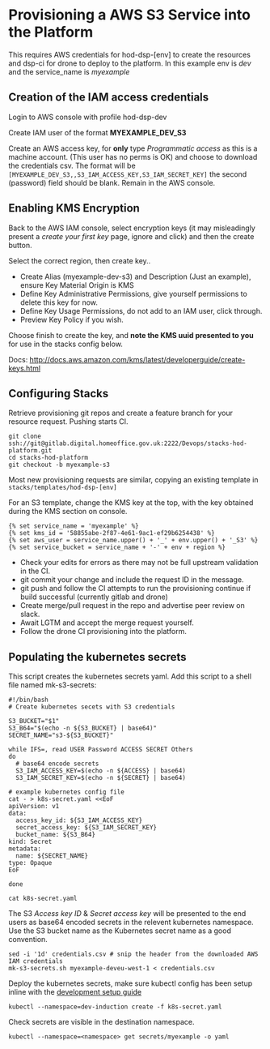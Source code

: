 # Provisioning a AWS S3 Service into the Platform

This requires AWS credentials for hod-dsp-[env] to create the resources and dsp-ci for drone to deploy to the platform. In this example env is _dev_ and the service_name is _myexample_

## Creation of the IAM access credentials

Login to AWS console with profile hod-dsp-dev

Create IAM user of the format **MYEXAMPLE_DEV_S3** 

Create an AWS access key, for **only** type _Programmatic access_ as this is a machine account. (This user has no perms is OK) and choose to download the credentials csv. The format will be ``` [MYEXAMPLE_DEV_S3,,S3_IAM_ACCESS_KEY,S3_IAM_SECRET_KEY]``` the second (password) field should be blank. Remain in the AWS console.


## Enabling KMS Encryption

Back to the AWS IAM console, select encryption keys (it may misleadingly present a _create your first key_ page, ignore and click) and then the create button.

Select the correct region, then create key..

* Create Alias (myexample-dev-s3) and Description  (Just an example), ensure Key Material Origin is KMS 
* Define Key Administrative Permissions, give yourself permissions to delete this key for now.
* Define Key Usage Permissions, do not add to an  IAM user, click through.
* Preview Key Policy if you wish.

Choose finish to create the key, and **note the KMS uuid presented to you** for use in the stacks config below. 

Docs: http://docs.aws.amazon.com/kms/latest/developerguide/create-keys.html


## Configuring Stacks

Retrieve provisioning git repos and create a feature branch for your resource request.
Pushing starts CI.


```
git clone ssh://git@gitlab.digital.homeoffice.gov.uk:2222/Devops/stacks-hod-platform.git
cd stacks-hod-platform
git checkout -b myexample-s3
```

Most new provisioning requests are similar, copying an existing template in ```stacks/templates/hod-dsp-[env]``` 

For an S3 template, change the KMS key at the top, with the key obtained during the KMS section on console.


```
{% set service_name = 'myexample' %}
{% set kms_id = '58855abe-2f87-4e61-9ac1-ef29b6254438' %}
{% set aws_user = service_name.upper() + '_' + env.upper() + '_S3' %}
{% set service_bucket = service_name + '-' + env + region %}
```

* Check your edits for errors as there may not be full upstream validation in the CI.
* git commit your change and include the request ID in the message.
* git push and follow the CI attempts to run the provisioning continue if build successful (currently gitlab and drone)
* Create merge/pull request in the repo and advertise peer review on slack.
* Await LGTM and accept the merge request yourself.
* Follow the drone CI provisioning into the platform.


## Populating the kubernetes secrets

This script creates the kubernetes secrets yaml. Add this script to a shell file named mk-s3-secrets:

```
#!/bin/bash
# Create kubernetes secets with S3 credentials

S3_BUCKET="$1"
S3_B64="$(echo -n ${S3_BUCKET} | base64)"
SECRET_NAME="s3-${S3_BUCKET}"

while IFS=, read USER Password ACCESS SECRET Others
do
  # base64 encode secrets
  S3_IAM_ACCESS_KEY=$(echo -n ${ACCESS} | base64)
  S3_IAM_SECRET_KEY=$(echo -n ${SECRET} | base64)

# example kubernetes config file
cat - > k8s-secret.yaml <<EoF 
apiVersion: v1
data:
  access_key_id: ${S3_IAM_ACCESS_KEY}
  secret_access_key: ${S3_IAM_SECRET_KEY}
  bucket_name: ${S3_B64}
kind: Secret
metadata:
  name: ${SECRET_NAME}
type: Opaque
EoF

done

cat k8s-secret.yaml
```

The S3 _Access key ID_ & _Secret access key_ will be presented to the end users as base64 encoded secrets in the relevent kubernetes namespace. Use the S3 bucket name as the Kubernetes secret name as a good convention.

```
sed -i '1d' credentials.csv # snip the header from the downloaded AWS IAM credentials
mk-s3-secrets.sh myexample-deveu-west-1 < credentials.csv
```
Deploy the kubernetes secrets, make sure kubectl config has been setup inline with the [development setup guide](../developer-docs/dev_setup.md)

```
kubectl --namespace=dev-induction create -f k8s-secret.yaml
```
Check secrets are visible in the destination namespace.

```
kubectl --namespace=<namespace> get secrets/myexample -o yaml
```
